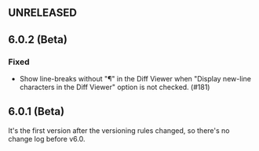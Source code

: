 ## UNRELEASED

## 6.0.2 (Beta)

### Fixed

- Show line-breaks without "¶" in the Diff Viewer when "Display new-line characters in the Diff Viewer" option is not checked. (#181)

## 6.0.1 (Beta)

It's the first version after the versioning rules changed, so there's no change log before v6.0.
